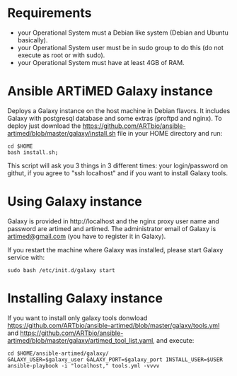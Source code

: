 # Requirements
  * your Operational System must a Debian like system (Debian and Ubuntu basically).
  * your Operational System user must be in sudo group to do this (do not execute as root or with sudo).
  * your Operational System must have at least 4GB of RAM.

# Ansible ARTiMED Galaxy instance
Deploys a Galaxy instance on the host machine in Debian flavors. 
It includes Galaxy with postgresql database and some extras (proftpd and nginx).
To deploy just download the https://github.com/ARTbio/ansible-artimed/blob/master/galaxy/install.sh file in your HOME directory and run:
```
cd $HOME
bash install.sh;
```
This script will ask you 3 things in 3 different times: your login/password on githut, if you agree to "ssh localhost" and if you want to install Galaxy tools.

# Using Galaxy instance
Galaxy is provided in http://localhost and the nginx proxy user name and password are artimed and artimed.
The administrator email of Galaxy is artimed@gmail.com (you have to register it in Galaxy).

If you restart the machine where Galaxy was installed, please start Galaxy service with:
```
sudo bash /etc/init.d/galaxy start
```

# Installing Galaxy instance
If you want to install only galaxy tools donwload https://github.com/ARTbio/ansible-artimed/blob/master/galaxy/tools.yml and https://github.com/ARTbio/ansible-artimed/blob/master/galaxy/artimed_tool_list.yaml, and execute:
```
cd $HOME/ansible-artimed/galaxy/
GALAXY_USER=$galaxy_user GALAXY_PORT=$galaxy_port INSTALL_USER=$USER ansible-playbook -i "localhost," tools.yml -vvvv
```
